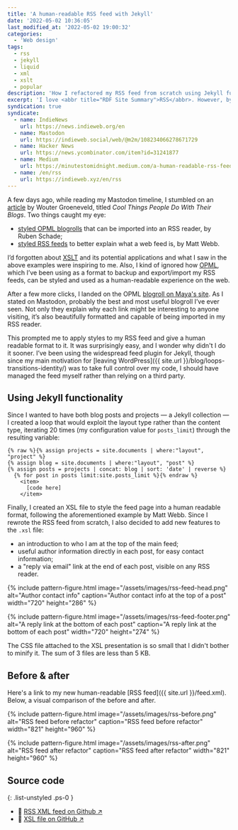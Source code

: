 ```yaml
---
title: 'A human-readable RSS feed with Jekyll'
date: '2022-05-02 10:36:05'
last_modified_at: '2022-05-02 19:00:32'
categories: 
  - 'Web design'
tags: 
  - rss
  - jekyll
  - liquid
  - xml
  - xslt
  - popular
description: 'How I refactored my RSS feed from scratch using Jekyll functionalities and applying XSLT for presentation to render a human-readable XML feed.'
excerpt: 'I love <abbr title="RDF Site Summary">RSS</abbr>. However, by using a third-party plugin to automatically generate the feed, I didn’t pay attention to how it could be improved. An occasional discussion on Mastodon prompted me to a change.'
syndication: true
syndicate:
  - name: IndieNews
    url: https://news.indieweb.org/en
  - name: Mastodon
    url: https://indieweb.social/web/@m2m/108234066278671729
  - name: Hacker News
    url: https://news.ycombinator.com/item?id=31241877
  - name: Medium
    url: https://minutestomidnight.medium.com/a-human-readable-rss-feed-with-jekyll-minutes-to-midnight-e1cf8230220c
  - name: /en/rss
    url: https://indieweb.xyz/en/rss
---
```

A few days ago, while reading my Mastodon timeline, I stumbled on an [article](https://brainbaking.com/post/2022/04/cool-things-people-do-with-their-blogs/) by Wouter Groeneveld, titled *Cool Things People Do With Their Blogs*. Two things caught my eye: 

- [styled OPML blogrolls](https://rubenerd.com/omake.opml) that can be imported into an RSS reader, by Ruben Schade;
- [styled RSS feeds](http://interconnected.org/home/feed) to better explain what a web feed is, by Matt Webb.

I’d forgotten about [XSLT](https://en.wikipedia.org/wiki/XSLT) and its potential applications and what I saw in the above examples were inspiring to me. Also, I kind of ignored how [OPML](http://opml.org/spec2.opml), which I’ve been using as a format to backup and export/import my RSS feeds, can be styled and used as a human-readable experience on the web.

After a few more clicks, I landed on the OPML [blogroll on Maya's site](https://maya.land/blogroll.opml). As I stated on Mastodon, probably the best and most useful blogroll I’ve ever seen. Not only they explain why each link might be interesting to anyone visiting, it’s also beautifully formatted and capable of being imported in my RSS reader.

This prompted me to apply styles to my RSS feed and give a human readable format to it. It was surprisingly easy, and I wonder why didn't I do it sooner. I’ve been using the widespread feed plugin for Jekyll, though since my main motivation for [leaving WordPress]({{ site.url }}/blog/loops-transitions-identity/) was to take full control over my code, I should have managed the feed myself rather than relying on a third party.

## Using Jekyll functionality

Since I wanted to have both blog posts and projects — a Jekyll collection — I created a loop that would exploit the layout type rather than the content type, iterating 20 times (my configuration value for `posts_limit`) through the resulting variable:

```liquid
{% raw %}{% assign projects = site.documents | where:"layout", "project" %}
{% assign blog = site.documents | where:"layout", "post" %}
{% assign posts = projects | concat: blog | sort: 'date' | reverse %}
  {% for post in posts limit:site.posts_limit %}{% endraw %}
    <item>
      [code here]
    </item>
```

Finally, I created an XSL file to style the feed page into a human readable format, following the aforementioned example by Matt Webb. Since I rewrote the RSS feed from scratch, I also decided to add new features to the `.xsl` file:

- an introduction to who I am at the top of the main feed;
- useful author information directly in each post, for easy contact information;
- a "reply via email" link at the end of each post, visible on any RSS reader.

{% include pattern-figure.html image="/assets/images/rss-feed-head.png" alt="Author contact info" caption="Author contact info at the top of a post" width="720" height="286" %}

{% include pattern-figure.html image="/assets/images/rss-feed-footer.png" alt="A reply link at the bottom of each post" caption="A reply link at the bottom of each post" width="720" height="274" %}

The CSS file attached to the XSL presentation is so small that I didn't bother to minify it. The sum of 3 files are less than 5 KB.

## Before & after

Here's a link to my new human-readable [RSS feed]({{ site.url }}/feed.xml). Below, a visual comparison of the before and after.

{% include pattern-figure.html image="/assets/images/rss-before.png" alt="RSS feed before refactor" caption="RSS feed before refactor" width="821" height="960" %}

{% include pattern-figure.html image="/assets/images/rss-after.png" alt="RSS feed after refactor" caption="RSS feed after refactor" width="821" height="960" %}

## Source code

{: .list-unstyled .ps-0 }
- 📄 [RSS XML feed on Github ↗︎](https://github.com/minutes2midnight/m2m-website/blob/master/feed.xml)
- 📄 [XSL file on GitHub ↗︎](https://github.com/minutes2midnight/m2m-website/blob/master/feed.xsl)
